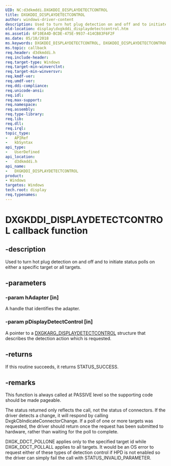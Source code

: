 ```yaml
---
UID: NC:d3dkmddi.DXGKDDI_DISPLAYDETECTCONTROL
title: DXGKDDI_DISPLAYDETECTCONTROL
author: windows-driver-content
description: Used to turn hot plug detection on and off and to initiate status polls on either a specific target or all targets.
old-location: display\dxgkddi_displaydetectcontrol.htm
ms.assetid: 6F10EA4D-BCDE-475E-9937-414CB83F6F2F
ms.date: 05/10/2018
ms.keywords: DXGKDDI_DISPLAYDETECTCONTROL, DXGKDDI_DISPLAYDETECTCONTROL callback, DXGKDDI_DISPLAYDETECTCONTROL callback function [Display Devices], d3dkmddi/DXGKDDI_DISPLAYDETECTCONTROL, display.dxgkddi_displaydetectcontrol
ms.topic: callback
req.header: d3dkmddi.h
req.include-header: 
req.target-type: Windows
req.target-min-winverclnt: 
req.target-min-winversvr: 
req.kmdf-ver: 
req.umdf-ver: 
req.ddi-compliance: 
req.unicode-ansi: 
req.idl: 
req.max-support: 
req.namespace: 
req.assembly: 
req.type-library: 
req.lib: 
req.dll: 
req.irql: 
topic_type:
-	APIRef
-	kbSyntax
api_type:
-	UserDefined
api_location:
-	d3dkmddi.h
api_name:
-	DXGKDDI_DISPLAYDETECTCONTROL
product:
- Windows
targetos: Windows
tech.root: display
req.typenames: 
---
```


# DXGKDDI_DISPLAYDETECTCONTROL callback function


## -description


Used to turn hot plug detection on and off and to initiate status polls on either a specific target or all targets.  


## -parameters




### -param hAdapter [in]

A handle that identifies the adapter.


### -param pDisplayDetectControl [in]

A pointer to a <a href="https://msdn.microsoft.com/A0B5798E-FF4D-4133-BFA9-39B37CC387F6">DXGKARG_DISPLAYDETECTCONTROL</a> structure that describes the detection action which is requested.


## -returns



If this routine succeeds, it returns STATUS_SUCCESS.




## -remarks



This function is always called at PASSIVE level so the supporting code should be made pageable.

The status returned only reflects the call, not the status of connectors. If the driver detects a change, it will respond by calling DxgkCbIndicateConnectorChange.  If a poll of one or more targets was requested, the driver should return once the request has been submitted to hardware, rather than waiting for the poll to complete.

DXGK_DDCT_POLLONE applies only to the specified target id while DXGK_DDCT_POLLALL applies to all targets.  It would be an OS error to request either of these types of detection control if HPD is not enabled so the driver can simply fail the call with STATUS_INVALID_PARAMETER.



